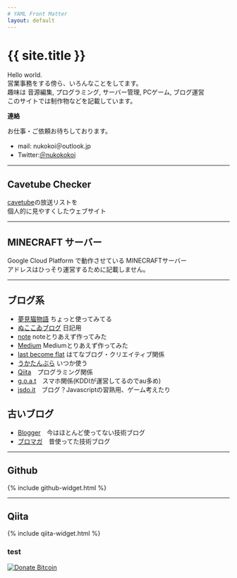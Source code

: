 ```yaml
---
# YAML Front Matter
layout: default
---
```


<script src="https://adm.shinobi.jp/s/fdd5b1d3505cd7f864f5f7071e89a2a6"></script>

# {{ site.title }}
Hello world.  
営業事務をする傍ら、いろんなことをしてます。  
趣味は 音源編集, プログラミング, サーバー管理, PCゲーム, ブログ運営  
このサイトでは制作物などを記載しています。

**連絡**

お仕事・ご依頼お待ちしております。

- mail: nukokoi＠outlook.jp
- Twitter:<a href="https://twitter.com/">＠nukokokoi</a>

- - -

## Cavetube Checker
[cavetube](https://www.cavelis.net/)の放送リストを  
個人的に見やすくしたウェブサイト

<!--
[![cavetube checker](/screenshot_cavetubechecker.png)](http://jvs.pw/cavetube/)
-->

- - -

## MINECRAFT サーバー
Google Cloud Platform で動作させている MINECRAFTサーバー  
アドレスはひっそり運営するために記載しません。
<!--
![MINECRAFT SERVER](/MINECRAFT.png)
-->

- - -

## ブログ系
- [夢見猫物語](http://ukah.blog.jp/) ちょっと使ってみてる
- [ぬここゐブログ](http://nukokoi.blog.jp) 日記用 
- [note](https://note.mu/nukokoi) noteとりあえず作ってみた 
- [Medium](https://medium.com/@eu1) Mediumとりあえず作ってみた 
- [last become flat](https://lied4u.hatenablog.jp/) はてなブログ・クリエイティブ関係
- [うかたんぶら](https://ukah-blog.tumblr.com) いつか使う
- [Qiita](http://qiita.com/walrein)　プログラミング関係
- [g.o.a.t](https://alpine.goat.me/)　スマホ関係(KDDIが運営してるのでau多め)
- [jsdo.it](http://jsdo.it/lied4u)　ブログ？Javascriptの習熟用、ゲーム考えたり

## 古いブログ

- [Blogger](https://d0x0b.blogspot.com)　今はほとんど使ってない技術ブログ
- [ブロマガ](http://ch.nicovideo.jp/ukah)　昔使ってた技術ブログ

- - -

## Github

{% include github-widget.html %}

- - -

## Qiita

{% include qiita-widget.html %}

### test

[![Donate Bitcoin](https://img.shields.io/badge/donate-Bitcoin-orange.svg)](http://nukokoi.github.io/donate-bitcoin/)

<!-- admax -->
<script src="https://adm.shinobi.jp/s/fdd5b1d3505cd7f864f5f7071e89a2a6"></script>
<!-- admax -->